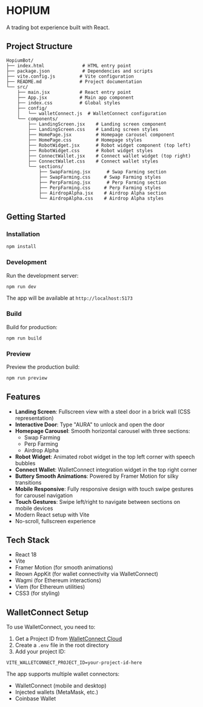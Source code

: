 # HOPIUM

A trading bot experience built with React.

## Project Structure

```
HopiumBot/
├── index.html              # HTML entry point
├── package.json            # Dependencies and scripts
├── vite.config.js         # Vite configuration
├── README.md              # Project documentation
└── src/
    ├── main.jsx           # React entry point
    ├── App.jsx            # Main app component
    ├── index.css          # Global styles
    ├── config/
    │   └── walletConnect.js  # WalletConnect configuration
    └── components/
        ├── LandingScreen.jsx    # Landing screen component
        ├── LandingScreen.css    # Landing screen styles
        ├── HomePage.jsx         # Homepage carousel component
        ├── HomePage.css         # Homepage styles
        ├── RobotWidget.jsx      # Robot widget component (top left)
        ├── RobotWidget.css      # Robot widget styles
        ├── ConnectWallet.jsx    # Connect wallet widget (top right)
        ├── ConnectWallet.css    # Connect wallet styles
        └── sections/
            ├── SwapFarming.jsx      # Swap Farming section
            ├── SwapFarming.css     # Swap Farming styles
            ├── PerpFarming.jsx      # Perp Farming section
            ├── PerpFarming.css     # Perp Farming styles
            ├── AirdropAlpha.jsx    # Airdrop Alpha section
            └── AirdropAlpha.css    # Airdrop Alpha styles
```

## Getting Started

### Installation

```bash
npm install
```

### Development

Run the development server:

```bash
npm run dev
```

The app will be available at `http://localhost:5173`

### Build

Build for production:

```bash
npm run build
```

### Preview

Preview the production build:

```bash
npm run preview
```

## Features

- **Landing Screen**: Fullscreen view with a steel door in a brick wall (CSS representation)
- **Interactive Door**: Type "AURA" to unlock and open the door
- **Homepage Carousel**: Smooth horizontal carousel with three sections:
  - Swap Farming
  - Perp Farming
  - Airdrop Alpha
- **Robot Widget**: Animated robot widget in the top left corner with speech bubbles
- **Connect Wallet**: WalletConnect integration widget in the top right corner
- **Buttery Smooth Animations**: Powered by Framer Motion for silky transitions
- **Mobile Responsive**: Fully responsive design with touch swipe gestures for carousel navigation
- **Touch Gestures**: Swipe left/right to navigate between sections on mobile devices
- Modern React setup with Vite
- No-scroll, fullscreen experience

## Tech Stack

- React 18
- Vite
- Framer Motion (for smooth animations)
- Reown AppKit (for wallet connectivity via WalletConnect)
- Wagmi (for Ethereum interactions)
- Viem (for Ethereum utilities)
- CSS3 (for styling)

## WalletConnect Setup

To use WalletConnect, you need to:

1. Get a Project ID from [WalletConnect Cloud](https://cloud.walletconnect.com/)
2. Create a `.env` file in the root directory
3. Add your project ID:

```
VITE_WALLETCONNECT_PROJECT_ID=your-project-id-here
```

The app supports multiple wallet connectors:
- WalletConnect (mobile and desktop)
- Injected wallets (MetaMask, etc.)
- Coinbase Wallet

